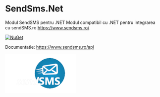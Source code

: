 # SendSms.Net
Modul SendSMS pentru .NET
Modul compatibil cu .NET pentru integrarea cu sendSMS.ro https://www.sendsms.ro/

[![NuGet](https://img.shields.io/nuget/v/SendSms.Net.svg?style=flat-square)](https://www.nuget.org/packages/SendSms.Net)

Documentatie: https://www.sendsms.ro/api

![SendSMS](logo.png)